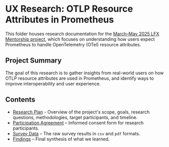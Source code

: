 # UX Research: OTLP Resource Attributes in Prometheus

This folder houses research documentation for the [March–May 2025 LFX Mentorship project](https://mentorship.lfx.linuxfoundation.org/project/36e3f336-ce78-4074-b833-012015eb59be), which focuses on understanding how users expect Prometheus to handle OpenTelemetry (OTel) resource attributes.

## Project Summary

The goal of this research is to gather insights from real-world users on how OTLP resource attributes are used in Prometheus, and identify ways to improve interoperability and user experience.

## Contents

- [Research Plan](research-plan.md) - Overview of the project's scope, goals, research questions, methodologies, target participants, and timeline.
- [Participation Agreement](participation-agreement.md) – Informed consent form for research participants.
- [Survey Data](survey-data.md) – The raw survey results in `csv` and `pdf` formats.
- [Findings](findings.md) – Final synthesis of what we learned.
